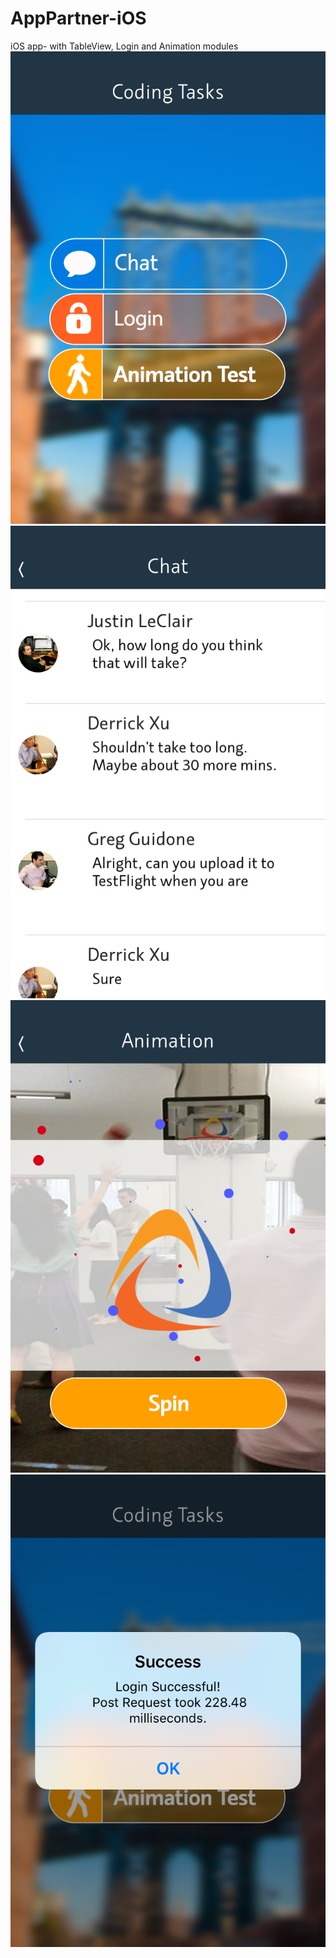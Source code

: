 # AppPartner-iOS
iOS app- with TableView, Login and Animation modules
![alt text](https://github.com/vetriselvi/AppPartner-iOS/blob/85e84a3591a2117752389e8c87786c4a29d4d687/Simulator%20Screen%20Shot%20May%2022%2C%202016%2C%203.10.16%20PM.png "MainViewController")
![alt text](https://github.com/vetriselvi/AppPartner-iOS/blob/85e84a3591a2117752389e8c87786c4a29d4d687/Simulator%20Screen%20Shot%20May%2022%2C%202016%2C%203.10.34%20PM.png "TableViewController")
![alt text](https://github.com/vetriselvi/AppPartner-iOS/blob/85e84a3591a2117752389e8c87786c4a29d4d687/Simulator%20Screen%20Shot%20May%2022%2C%202016%2C%203.11.11%20PM.png "AnimationViewController")
![alt text](https://github.com/vetriselvi/AppPartner-iOS/blob/85e84a3591a2117752389e8c87786c4a29d4d687/Simulator%20Screen%20Shot%20May%2022%2C%202016%2C%203.11.29%20PM.png "LoginViewController")
